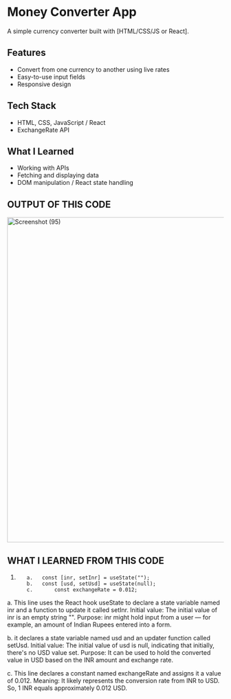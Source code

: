 #  Money Converter App

A simple currency converter built with [HTML/CSS/JS or React].

##  Features
- Convert from one currency to another using live rates
- Easy-to-use input fields
- Responsive design

##  Tech Stack
- HTML, CSS, JavaScript / React
- ExchangeRate API

##  What I Learned
- Working with APIs
- Fetching and displaying data 
- DOM manipulation / React state handling


## OUTPUT OF THIS CODE


<img width="833" height="754" alt="Screenshot (95)" src="https://github.com/user-attachments/assets/693542ce-9003-4803-9cbc-88b1e90bc994" />


## WHAT I LEARNED FROM THIS CODE 

1)        a.   const [inr, setInr] = useState("");
          b.   const [usd, setUsd] = useState(null);
          c.       const exchangeRate = 0.012; 

a.  This line uses the React hook useState to declare a state variable named inr and a function to update it called setInr.
Initial value:
The initial value of inr is an empty string "".
Purpose:
 inr might hold input from a user — for example, an amount of Indian Rupees entered into a form.

b.   it declares a state variable named usd and an updater function called setUsd.
Initial value:
The initial value of usd is null, indicating that initially, there's no USD value set.
Purpose:
It can be used to hold the converted value in USD based on the INR amount and exchange rate.


c.      This line declares a constant named exchangeRate and assigns it a value of 0.012.
Meaning:
It likely represents the conversion rate from INR to USD. So, 1 INR equals approximately 0.012 USD.



